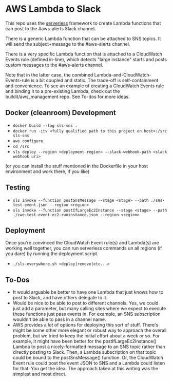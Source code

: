 # AWS Lambda to Slack

This repo uses the [serverless](serverless.com) framework to create Lambda functions that can post to the #aws-alerts 
Slack channel.

There is a generic Lambda function that can be attached to SNS topics.
It will send the subject+message to the #aws-alerts channel.

There is a very specific Lambda function that is attached to a CloudWatch Events rule (defined in-line), which
detects "large instance" starts and posts custom messages to the #aws-alerts channel.

Note that in the latter case, the combined Lambda-and-CloudWatch-Events-rule is a bit coupled and static.
The trade-off is self-containment and convenience.  To see an example of creating a CloudWatch Events rule 
and binding it to a pre-existing Lambda, check out the buildit/aws_management repo.  See To-dos for more ideas.

Docker (cleanroom) Development
--------------------------
- `docker build --tag sls-sns .`
- `docker run -itv <fully qualified path to this project on host>:/src sls-sns`
- `aws configure`
- `cd /src`
- `sls deploy --region <deployment region> --slack-webhook-path <slack webhook uri>`

(or you can install the stuff mentioned in the Dockerfile in your host environment and work there, if you like)

Testing
-------
- `sls invoke --function postSnsMessage --stage <stage> --path ./sns-test-event.json --region <region>`
- `sls invoke --function postIfLargeEc2Instance --stage <stage> --path ./cwe-test-event-ec2-runinstance.json --region <region>`

Deployment
----------
Once you're convinced the CloudWatch Event rule(s) and Lambda(s) are working well together, you can run serverless commands
un all regions (if you dare) by running the deployment script.

- `./sls-everywhere.sh <deploy|remove|etc...>`

To-Dos
------
- It would arguable be better to have one Lambda that just knows how to post to Slack, and have others delegate to it.
- Would be nice to be able to post to different channels.  Yes, we could just add a parameter, but many calling
  sites where we expect to execute these functions just pass events in.  For example, an SNS subscription wouldn't
  be able to pass in a channel name.
- AWS provides a _lot_ of options for deploying this sort of stuff.  There's might be some other more elegant or robust 
  way to approach the overall problem, but we tried to keep the initial effort about a week or so. For example, it 
  might have been better for the postIfLargeEc2Instance() Lambda to post a nicely-formatted message to an SNS 
  topic rather than directly posting to Slack.  Then, a Lambda subscription on that topic could be bound to the 
  postSnsMessage() function.  Or, the CloudWatch Event rule could post the event JSON to SNS and a Lambda could
  listen for that.  You get the idea.  The approach taken at this writing was the simplest and most direct.
